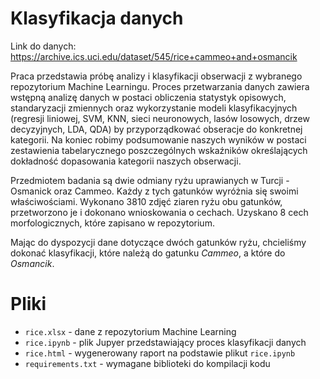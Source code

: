 # Klasyfikacja danych
Link do danych: https://archive.ics.uci.edu/dataset/545/rice+cammeo+and+osmancik

Praca przedstawia próbę analizy i klasyfikacji obserwacji z wybranego repozytorium Machine Learningu.
Proces przetwarzania danych zawiera wstępną analizę danych w postaci obliczenia statystyk opisowych, standaryzacji zmiennych oraz wykorzystanie modeli klasyfikacyjnych (regresji liniowej, SVM, KNN, sieci neuronowych, lasów losowych, drzew decyzyjnych, LDA, QDA) by przyporządkować obseracje do konkretnej kategorii.
Na koniec robimy podsumowanie naszych wyników w postaci zestawienia tabelarycznego poszczególnych wskaźników określających dokładność dopasowania kategorii naszych obserwacji.


Przedmiotem badania są dwie odmiany ryżu uprawianych w Turcji - Osmanick oraz Cammeo. Każdy z tych gatunków wyróżnia się swoimi właściwościami.
Wykonano 3810 zdjęć ziaren ryżu obu gatunków, przetworzono je i dokonano wnioskowania o cechach. Uzyskano 8 cech morfologicznych, które zapisano w repozytorium.

Mając do dyspozycji dane dotyczące dwóch gatunków ryżu, chcieliśmy dokonać klasyfikacji, które należą do gatunku $Cammeo$, a które do $Osmancik$.


# Pliki
- `rice.xlsx` - dane z repozytorium Machine Learning
- `rice.ipynb` -  plik Jupyer przedstawiający proces klasyfikacji danych
- `rice.html` - wygenerowany raport na podstawie plikut `rice.ipynb`
- `requirements.txt` - wymagane biblioteki do kompilacji kodu
